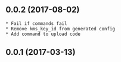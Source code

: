 0.0.2 (2017-08-02)
------------------

    * Fail if commands fail
    * Remove kms_key_id from generated config
    * Add command to upload code

0.0.1 (2017-03-13)
------------------
